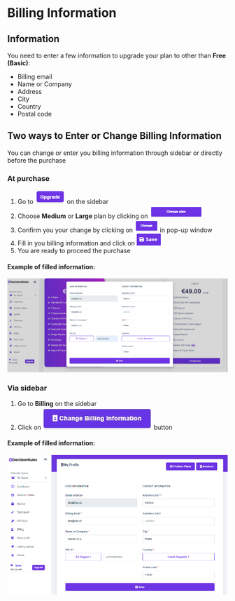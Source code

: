 # Billing Information

## Information

You need to enter a few information to upgrade your plan to other than **Free \(Basic\)**:

* Billing email
* Name or Company
* Address
* City
* Country
* Postal code

## Two ways to Enter or Change Billing Information

You can change or enter you billing information through sidebar or directly before the purchase

### At purchase

1. Go to ![](../.gitbook/assets/image%20%2819%29.png) on the sidebar
2. Choose **Medium** or **Large** plan by clicking on  ![](../.gitbook/assets/image%20%2852%29.png) 
3. Confirm you your change by clicking on ![](../.gitbook/assets/image%20%2855%29.png) in pop-up window
4. Fill in you billing information and click on ![](../.gitbook/assets/image%20%2835%29.png) 
5. You are ready to proceed the purchase

#### Example of filled information:

![](../.gitbook/assets/image%20%2859%29.png)

### Via sidebar

1. Go to **Billing** on the sidebar
2. Click on ![](../.gitbook/assets/screenshoteasy-11-%20%281%29.png) button

#### Example of filled information:

![](../.gitbook/assets/image%20%2872%29.png)

